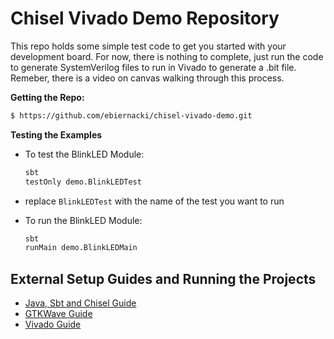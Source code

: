 # Chisel Vivado Demo Repository

This repo holds some simple test code to get you started with your development board. For now, there is nothing to complete, just run the code to generate SystemVerilog files to run in Vivado to generate a .bit file. Remeber, there is a video on canvas walking through this process.

**Getting the Repo:**
```bash
$ https://github.com/ebiernacki/chisel-vivado-demo.git 
```

**Testing the Examples**
- To test the BlinkLED Module:
    ```bash
    sbt
    testOnly demo.BlinkLEDTest
    ```
- replace ```BlinkLEDTest``` with the name of the test you want to run

- To run the BlinkLED Module:
    ```bash
    sbt
    runMain demo.BlinkLEDMain
    ```


## External Setup Guides and Running the Projects

- [Java, Sbt and Chisel Guide](https://docs.google.com/document/d/13pX-4cFuGuj_i7VRhmksyf7YL6-qXiF8-O9J9m_yVfI/edit?usp=sharing)
- [GTKWave Guide](https://docs.google.com/document/d/1-muYy8XSGP4EbMIbLuwTEscIj1UC-u8HU5glcBpIFUo/edit?usp=sharing)
- [Vivado Guide](https://docs.google.com/document/d/1O-y1rnS1V_Bjyc2GwYd9C6Gq1IsqVcxacy2lTD6tHME/edit?usp=sharing)





